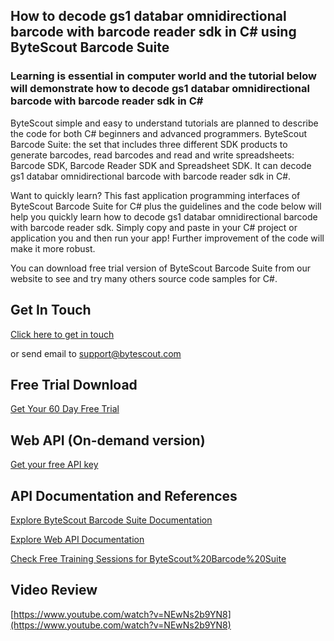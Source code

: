 ## How to decode gs1 databar omnidirectional barcode with barcode reader sdk in C# using ByteScout Barcode Suite

### Learning is essential in computer world and the tutorial below will demonstrate how to decode gs1 databar omnidirectional barcode with barcode reader sdk in C#

ByteScout simple and easy to understand tutorials are planned to describe the code for both C# beginners and advanced programmers. ByteScout Barcode Suite: the set that includes three different SDK products to generate barcodes, read barcodes and read and write spreadsheets: Barcode SDK, Barcode Reader SDK and Spreadsheet SDK. It can decode gs1 databar omnidirectional barcode with barcode reader sdk in C#.

Want to quickly learn? This fast application programming interfaces of ByteScout Barcode Suite for C# plus the guidelines and the code below will help you quickly learn how to decode gs1 databar omnidirectional barcode with barcode reader sdk.  Simply copy and paste in your C# project or application you and then run your app! Further improvement of the code will make it more robust.

You can download free trial version of ByteScout Barcode Suite from our website to see and try many others source code samples for C#.

## Get In Touch

[Click here to get in touch](https://bytescout.zendesk.com/hc/en-us/requests/new?subject=ByteScout%20Barcode%20Suite%20Question)

or send email to [support@bytescout.com](mailto:support@bytescout.com?subject=ByteScout%20Barcode%20Suite%20Question) 

## Free Trial Download

[Get Your 60 Day Free Trial](https://bytescout.com/download/web-installer?utm_source=github-readme)

## Web API (On-demand version)

[Get your free API key](https://pdf.co/documentation/api?utm_source=github-readme)

## API Documentation and References

[Explore ByteScout Barcode Suite Documentation](https://bytescout.com/documentation/index.html?utm_source=github-readme)

[Explore Web API Documentation](https://pdf.co/documentation/api?utm_source=github-readme)

[Check Free Training Sessions for ByteScout%20Barcode%20Suite](https://academy.bytescout.com/)

## Video Review

[https://www.youtube.com/watch?v=NEwNs2b9YN8](https://www.youtube.com/watch?v=NEwNs2b9YN8)